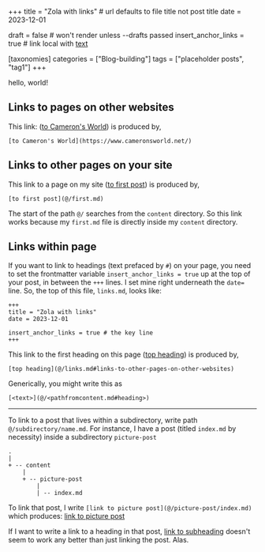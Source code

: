 +++
title = "Zola with links" # url defaults to file title not post title
date = 2023-12-01

draft = false # won't render unless --drafts passed
insert_anchor_links = true # link local with [text](@/<pathfromcontent.md#heading>)

[taxonomies]
categories = ["Blog-building"]
tags = ["placeholder posts", "tag1"]
+++

hello, world!

## Links to pages on other websites
This link: ([to Cameron's World](https://www.cameronsworld.net/)) is produced by,
```
[to Cameron's World](https://www.cameronsworld.net/)
```

## Links to other pages on your site
This link to a page on my site ([to first post](@/first.md)) is produced by,
```
[to first post](@/first.md)
```

The start of the path `@/` searches from the `content` directory. So this link
works because my `first.md` file is directly inside my `content` directory.

## Links within page
If you want to link to headings (text prefaced by `#`) on your page, you need
to set the frontmatter variable `insert_anchor_links = true` up at the top of
your post, in between the `+++` lines. I set mine right underneath the
`date=` line. So, the top of this file, `links.md`, looks like:
```
+++
title = "Zola with links" 
date = 2023-12-01

insert_anchor_links = true # the key line 
+++
``` 

This link to the first heading on this page ([top heading](@/links.md#links-to-pages-on-other-websites)) is produced by, 
```
[top heading](@/links.md#links-to-other-pages-on-other-websites)
```

Generically, you might write this as
```
[<text>](@/<pathfromcontent.md#heading>)
```

---

To link to a post that lives within a subdirectory, write path `@/subdirectory/name.md`. For instance, I have a post (titled `index.md` by necessity) inside a subdirectory `picture-post`
```
.
|
+ -- content
    |
    + -- picture-post
        | 
        | -- index.md
```

To link that post, I write `[link to picture post](@/picture-post/index.md)`
which produces: [link to picture post](@/picture-post/index.md)

If I want to write a link to a heading in that post, 
[link to subheading](@/picture-post/index.md#what-if-I-want-to-re-use-the-same-image-on-multiple-pages) doesn't seem to work any better than just linking the post. Alas.





